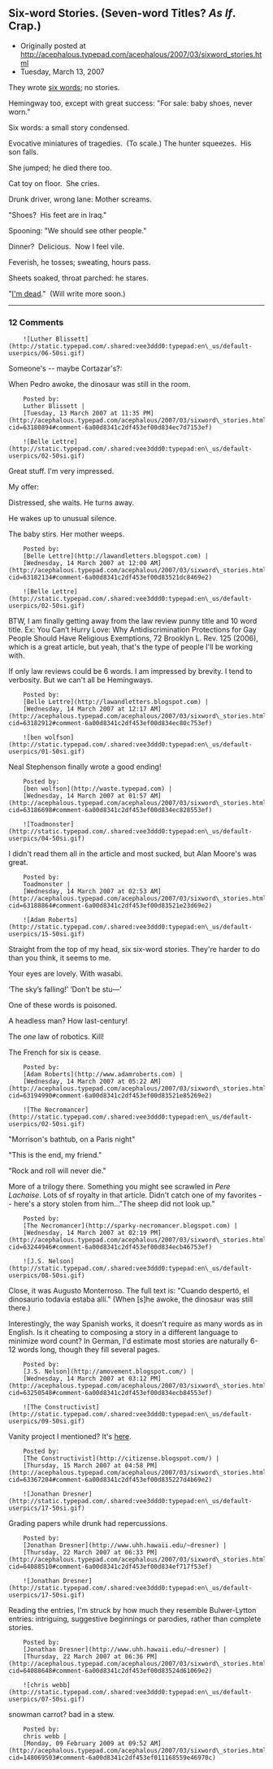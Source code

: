 ## Six-word Stories. (Seven-word Titles? <em>As If</em>. Crap.)

 * Originally posted at http://acephalous.typepad.com/acephalous/2007/03/sixword_stories.html
 * Tuesday, March 13, 2007



They wrote [six words](http://www.wired.com/wired/archive/14.11/sixwords.html); no stories.

Hemingway too, except with great success:
"For sale: baby shoes, never worn."

Six words: a small story condensed.

Evocative miniatures of tragedies.  (To scale.)
The hunter squeezes.  His son falls.

She jumped; he died there too.

Cat toy on floor.  She cries.

Drunk driver, wrong lane: Mother screams.

"Shoes?  His feet are in Iraq."

Spooning: "We should see other people."

Dinner?  Delicious.  Now I feel vile.

Feverish, he tosses; sweating, hours pass.

Sheets soaked, throat parched: he stares.

"[I'm dead](http://istherenosininit.wordpress.com/2007/03/10/sorry-everyone-im-dead/)."  (Will write more soon.)
		

* * *

### 12 Comments 

		

                
[]()

	

		![Luther Blissett](http://static.typepad.com/.shared:vee3ddd0:typepad:en\_us/default-userpics/06-50si.gif)
	

	

		

Someone's -- maybe Cortazar's?:

When Pedro awoke, the dinosaur was still in the room.

	

		Posted by:
		Luther Blissett |
		[Tuesday, 13 March 2007 at 11:35 PM](http://acephalous.typepad.com/acephalous/2007/03/sixword\_stories.html?cid=63180894#comment-6a00d8341c2df453ef00d834ec7d7153ef)

[]()

	

		![Belle Lettre](http://static.typepad.com/.shared:vee3ddd0:typepad:en\_us/default-userpics/02-50si.gif)
	

	

		

Great stuff.  I'm very impressed.

My offer:

Distressed, she waits.  He turns away. 

He wakes up to unusual silence. 

The baby stirs. Her mother weeps.   

	

		Posted by:
		[Belle Lettre](http://lawandletters.blogspot.com) |
		[Wednesday, 14 March 2007 at 12:00 AM](http://acephalous.typepad.com/acephalous/2007/03/sixword\_stories.html?cid=63182134#comment-6a00d8341c2df453ef00d83521dc8469e2)

[]()

	

		![Belle Lettre](http://static.typepad.com/.shared:vee3ddd0:typepad:en\_us/default-userpics/02-50si.gif)
	

	

		

BTW, I am finally getting away from the law review punny title and 10 word title.  Ex:  You Can’t Hurry Love: Why Antidiscrimination Protections for Gay People Should Have Religious Exemptions, 72 Brooklyn L. Rev. 125 (2006), which is a great article, but yeah, that's the type of people I'll be working with. 

If only law reviews could be 6 words. I am impressed by brevity.  I tend to verbosity. But we can't all be Hemingways. 

	

		Posted by:
		[Belle Lettre](http://lawandletters.blogspot.com) |
		[Wednesday, 14 March 2007 at 12:17 AM](http://acephalous.typepad.com/acephalous/2007/03/sixword\_stories.html?cid=63182912#comment-6a00d8341c2df453ef00d834ec80c753ef)

[]()

	

		![ben wolfson](http://static.typepad.com/.shared:vee3ddd0:typepad:en\_us/default-userpics/01-50si.gif)
	

	

		

Neal Stephenson finally wrote a good ending!

	

		Posted by:
		[ben wolfson](http://waste.typepad.com) |
		[Wednesday, 14 March 2007 at 01:57 AM](http://acephalous.typepad.com/acephalous/2007/03/sixword\_stories.html?cid=63186698#comment-6a00d8341c2df453ef00d834ec828553ef)

[]()

	

		![Toadmonster](http://static.typepad.com/.shared:vee3ddd0:typepad:en\_us/default-userpics/04-50si.gif)
	

	

		

I didn't read them all in the article and most sucked, but Alan Moore's was great.

	

		Posted by:
		Toadmonster |
		[Wednesday, 14 March 2007 at 02:53 AM](http://acephalous.typepad.com/acephalous/2007/03/sixword\_stories.html?cid=63188864#comment-6a00d8341c2df453ef00d83521e23d69e2)

[]()

	

		![Adam Roberts](http://static.typepad.com/.shared:vee3ddd0:typepad:en\_us/default-userpics/15-50si.gif)
	

	

		

Straight from the top of my head, six six-word stories.  They're harder to do than you think, it seems to me.

Your eyes are lovely.  With wasabi.

‘The sky’s falling!’ ‘Don’t be stu—’

One of these words is poisoned.

A headless man?  How last-century!

The _one_ law of robotics.  Kill!

The French for six is cease.

	

		Posted by:
		[Adam Roberts](http://www.adamroberts.com) |
		[Wednesday, 14 March 2007 at 05:22 AM](http://acephalous.typepad.com/acephalous/2007/03/sixword\_stories.html?cid=63194990#comment-6a00d8341c2df453ef00d83521e85269e2)

[]()

	

		![The Necromancer](http://static.typepad.com/.shared:vee3ddd0:typepad:en\_us/default-userpics/02-50si.gif)
	

	

		

"Morrison's bathtub, on a Paris night"

"This is the end, my friend."

"Rock and roll will never die."

More of a trilogy there. Something you might see scrawled in _Pere Lachaise_. Lots of sf royalty in that article. Didn't catch one of my favorites -- here's a story stolen from him..."The sheep did not look up."

	

		Posted by:
		[The Necromancer](http://sparky-necromancer.blogspot.com) |
		[Wednesday, 14 March 2007 at 02:19 PM](http://acephalous.typepad.com/acephalous/2007/03/sixword\_stories.html?cid=63244946#comment-6a00d8341c2df453ef00d834ecb46753ef)

[]()

	

		![J.S. Nelson](http://static.typepad.com/.shared:vee3ddd0:typepad:en\_us/default-userpics/08-50si.gif)
	

	

		

Close, it was Augusto Monterroso.  The full text is: "Cuando despertó, el dinosaurio todavía estaba allí." (When [s]he awoke, the dinosaur was still there.)  

Interestingly, the way Spanish works, it doesn't require as many words as in English.  Is it cheating to composing a story in a different language to minimize word count?  In German, I'd estimate most stories are naturally 6-12 words long, though they fill several pages.

	

		Posted by:
		[J.S. Nelson](http://amovement.blogspot.com/) |
		[Wednesday, 14 March 2007 at 03:12 PM](http://acephalous.typepad.com/acephalous/2007/03/sixword\_stories.html?cid=63250548#comment-6a00d8341c2df453ef00d834ecb84553ef)

[]()

	

		![The Constructivist](http://static.typepad.com/.shared:vee3ddd0:typepad:en\_us/default-userpics/09-50si.gif)
	

	

		

Vanity project I mentioned?  It's [here](http://citizense.blogspot.com/2007/03/six-word-spoilers.html).

	

		Posted by:
		[The Constructivist](http://citizense.blogspot.com/) |
		[Thursday, 15 March 2007 at 04:58 PM](http://acephalous.typepad.com/acephalous/2007/03/sixword\_stories.html?cid=63367204#comment-6a00d8341c2df453ef00d835227d4b69e2)

[]()

	

		![Jonathan Dresner](http://static.typepad.com/.shared:vee3ddd0:typepad:en\_us/default-userpics/17-50si.gif)
	

	

		

Grading papers while drunk had repercussions.

	

		Posted by:
		[Jonathan Dresner](http://www.uhh.hawaii.edu/~dresner) |
		[Thursday, 22 March 2007 at 06:33 PM](http://acephalous.typepad.com/acephalous/2007/03/sixword\_stories.html?cid=64088510#comment-6a00d8341c2df453ef00d834ef717f53ef)

[]()

	

		![Jonathan Dresner](http://static.typepad.com/.shared:vee3ddd0:typepad:en\_us/default-userpics/17-50si.gif)
	

	

		

Reading the entries, I'm struck by how much they resemble Bulwer-Lytton entries: intriguing, suggestive beginnings or parodies, rather than complete stories.

	

		Posted by:
		[Jonathan Dresner](http://www.uhh.hawaii.edu/~dresner) |
		[Thursday, 22 March 2007 at 06:36 PM](http://acephalous.typepad.com/acephalous/2007/03/sixword\_stories.html?cid=64088648#comment-6a00d8341c2df453ef00d83524d61069e2)

[]()

	

		![chris webb](http://static.typepad.com/.shared:vee3ddd0:typepad:en\_us/default-userpics/07-50si.gif)
	

	

		

snowman carrot? bad in a stew.

	

		Posted by:
		chris webb |
		[Monday, 09 February 2009 at 09:52 AM](http://acephalous.typepad.com/acephalous/2007/03/sixword\_stories.html?cid=148069503#comment-6a00d8341c2df453ef011168559e46970c)

		

        